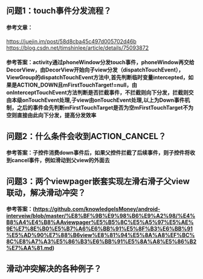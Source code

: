 ## 问题1：touch事件分发流程？
#### 参考文章：
  https://juejin.im/post/58d8cba45c497d005702d46b
  https://blog.csdn.net/timshinlee/article/details/75093872
#### 参考答案：activity通过phoneWindow分发touch事件，phoneWindow再交给DecorView，由DecorView开始向子view分发（dispatchTouchEvent），ViewGroup的dispatchTouchEvent方法中,首先判断临时变量intercepted，如果是ACTION_DOWN且mFirstTouchTarget!=null，由onInterceptTouchEvent方法判断是否拦截事件，不拦截则向下分发，拦截则交由本级onTouchEvent处理,子view由onTouchEvent处理,以上为Down事件机制，之后的事件会先判断mFirstTouchTarget是否为空mFirstTouchTarget不为空则直接由此向下分发，提高分发效率
## 问题2：什么条件会收到ACTION_CANCEL？
#### 参考答案：子控件消费down事件后，如果父控件拦截了后续事件，则子控件将收到cancel事件，例如滑动到父view的外面去
## 问题3：两个viewpager嵌套实现左滑右滑子父view联动，解决滑动冲突？
#### 参考答案：(https://github.com/knowledgeIsMoney/android-interveiw/blob/master/%E8%BF%9B%E9%98%B6%E9%A2%98/%E4%B8%A4%E4%B8%AAviewpager%E5%B5%8C%E5%A5%97%E5%AE%9E%E7%8E%B0%E5%B7%A6%E6%BB%91%E5%8F%B3%E6%BB%91%E5%AD%90%E7%88%B6view%E8%81%94%E5%8A%A8%EF%BC%8C%E8%A7%A3%E5%86%B3%E6%BB%91%E5%8A%A8%E5%86%B2%E7%AA%81.md)

## 滑动冲突解决的各种例子？
